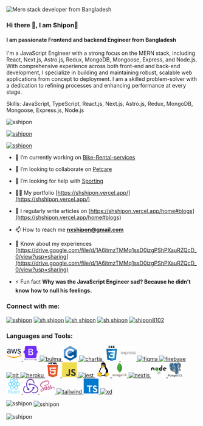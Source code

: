 
![Mern stack developer from Bangladesh]([https://res.cloudinary.com/dtybjrjc8/image/upload/c_thumb,w_200,g_face/v1746427841/banner_kidyyk.png](https://res.cloudinary.com/dtybjrjc8/image/upload/c_fill,g_auto,h_250,w_970/b_rgb:000000,e_gradient_fade,y_-0.50/c_scale,co_rgb:ffffff,fl_relative,l_text:montserrat_25_style_light_align_center:Shop%20Now,w_0.5,y_0.18/v1746428471/Sh_Shipon_sfvlyz.png))

### Hi there 👋,  I am Shipon👋
#### I am passionate Frontend and backend Engineer from Bangladesh 

I'm a JavaScript Engineer with a strong focus on the MERN stack, including React, Next.js, Astro.js, Redux, MongoDB, Mongoose, Express, and Node.js. With comprehensive experience across both front-end and back-end development, I specialize in building and maintaining robust, scalable web applications from concept to deployment. I am a skilled problem-solver with a dedication to refining processes and enhancing performance at every stage.

Skills: JavaScript, TypeScript, React.js, Next.js, Astro.js, Redux, MongoDB, Mongoose, Express.js, Node.js



<p align="left"> <img src="https://komarev.com/ghpvc/?username=sshipon&label=Profile%20views&color=0e75b6&style=flat" alt="sshipon" /> </p>

<p align="left"> <a href="https://github.com/ryo-ma/github-profile-trophy"><img src="https://github-profile-trophy.vercel.app/?username=sshipon" alt="sshipon" /></a> </p>

<p align="left"> <a href="https://twitter.com/sshipon" target="blank"><img src="https://img.shields.io/twitter/follow/sshipon?logo=twitter&style=for-the-badge" alt="sshipon" /></a> </p>

- 🔭 I’m currently working on [Bike-Rental-services](https://bike-rental-client.vercel.app/)

- 👯 I’m looking to collaborate on [Petcare](https://paw-sage-client.vercel.app/)

- 🤝 I’m looking for help with [Sporting](sporting-client.vercel.app)

- 👨‍💻 My portfolio [https://shshipon.vercel.app/](https://shshipon.vercel.app/)

- 📝 I regularly write articles on [https://shshipon.vercel.app/home#blogs](https://shshipon.vercel.app/home#blogs)

- 📫 How to reach me **nxshipon@gmail.com**

- 📄 Know about my experiences [https://drive.google.com/file/d/1A6itmzTMMq1ssD0izgPShPXauRZQcD_0/view?usp=sharing](https://drive.google.com/file/d/1A6itmzTMMq1ssD0izgPShPXauRZQcD_0/view?usp=sharing)

- ⚡ Fun fact **Why was the JavaScript Engineer sad? Because he didn’t know how to null his feelings.**

<h3 align="left">Connect with me:</h3>
<p align="left">
<a href="https://twitter.com/sshipon" target="blank"><img align="center" src="https://raw.githubusercontent.com/rahuldkjain/github-profile-readme-generator/master/src/images/icons/Social/twitter.svg" alt="sshipon" height="30" width="40" /></a>
<a href="https://linkedin.com/in/sh shipon" target="blank"><img align="center" src="https://raw.githubusercontent.com/rahuldkjain/github-profile-readme-generator/master/src/images/icons/Social/linked-in-alt.svg" alt="sh shipon" height="30" width="40" /></a>
<a href="https://fb.com/sh shipon" target="blank"><img align="center" src="https://raw.githubusercontent.com/rahuldkjain/github-profile-readme-generator/master/src/images/icons/Social/facebook.svg" alt="sh shipon" height="30" width="40" /></a>
<a href="https://instagram.com/sh shipon" target="blank"><img align="center" src="https://raw.githubusercontent.com/rahuldkjain/github-profile-readme-generator/master/src/images/icons/Social/instagram.svg" alt="sh shipon" height="30" width="40" /></a>
<a href="https://discord.gg/shipon8102" target="blank"><img align="center" src="https://raw.githubusercontent.com/rahuldkjain/github-profile-readme-generator/master/src/images/icons/Social/discord.svg" alt="shipon8102" height="30" width="40" /></a>
</p>

<h3 align="left">Languages and Tools:</h3>
<p align="left"> <a href="https://aws.amazon.com" target="_blank" rel="noreferrer"> <img src="https://raw.githubusercontent.com/devicons/devicon/master/icons/amazonwebservices/amazonwebservices-original-wordmark.svg" alt="aws" width="40" height="40"/> </a> <a href="https://getbootstrap.com" target="_blank" rel="noreferrer"> <img src="https://raw.githubusercontent.com/devicons/devicon/master/icons/bootstrap/bootstrap-plain-wordmark.svg" alt="bootstrap" width="40" height="40"/> </a> <a href="https://bulma.io/" target="_blank" rel="noreferrer"> <img src="https://raw.githubusercontent.com/gilbarbara/logos/804dc257b59e144eaca5bc6ffd16949752c6f789/logos/bulma.svg" alt="bulma" width="40" height="40"/> </a> <a href="https://www.cprogramming.com/" target="_blank" rel="noreferrer"> <img src="https://raw.githubusercontent.com/devicons/devicon/master/icons/c/c-original.svg" alt="c" width="40" height="40"/> </a> <a href="https://www.chartjs.org" target="_blank" rel="noreferrer"> <img src="https://www.chartjs.org/media/logo-title.svg" alt="chartjs" width="40" height="40"/> </a> <a href="https://www.w3schools.com/css/" target="_blank" rel="noreferrer"> <img src="https://raw.githubusercontent.com/devicons/devicon/master/icons/css3/css3-original-wordmark.svg" alt="css3" width="40" height="40"/> </a> <a href="https://expressjs.com" target="_blank" rel="noreferrer"> <img src="https://raw.githubusercontent.com/devicons/devicon/master/icons/express/express-original-wordmark.svg" alt="express" width="40" height="40"/> </a> <a href="https://www.figma.com/" target="_blank" rel="noreferrer"> <img src="https://www.vectorlogo.zone/logos/figma/figma-icon.svg" alt="figma" width="40" height="40"/> </a> <a href="https://firebase.google.com/" target="_blank" rel="noreferrer"> <img src="https://www.vectorlogo.zone/logos/firebase/firebase-icon.svg" alt="firebase" width="40" height="40"/> </a> <a href="https://git-scm.com/" target="_blank" rel="noreferrer"> <img src="https://www.vectorlogo.zone/logos/git-scm/git-scm-icon.svg" alt="git" width="40" height="40"/> </a> <a href="https://heroku.com" target="_blank" rel="noreferrer"> <img src="https://www.vectorlogo.zone/logos/heroku/heroku-icon.svg" alt="heroku" width="40" height="40"/> </a> <a href="https://www.w3.org/html/" target="_blank" rel="noreferrer"> <img src="https://raw.githubusercontent.com/devicons/devicon/master/icons/html5/html5-original-wordmark.svg" alt="html5" width="40" height="40"/> </a> <a href="https://developer.mozilla.org/en-US/docs/Web/JavaScript" target="_blank" rel="noreferrer"> <img src="https://raw.githubusercontent.com/devicons/devicon/master/icons/javascript/javascript-original.svg" alt="javascript" width="40" height="40"/> </a> <a href="https://jestjs.io" target="_blank" rel="noreferrer"> <img src="https://www.vectorlogo.zone/logos/jestjsio/jestjsio-icon.svg" alt="jest" width="40" height="40"/> </a> <a href="https://www.linux.org/" target="_blank" rel="noreferrer"> <img src="https://raw.githubusercontent.com/devicons/devicon/master/icons/linux/linux-original.svg" alt="linux" width="40" height="40"/> </a> <a href="https://www.mongodb.com/" target="_blank" rel="noreferrer"> <img src="https://raw.githubusercontent.com/devicons/devicon/master/icons/mongodb/mongodb-original-wordmark.svg" alt="mongodb" width="40" height="40"/> </a> <a href="https://nextjs.org/" target="_blank" rel="noreferrer"> <img src="https://cdn.worldvectorlogo.com/logos/nextjs-2.svg" alt="nextjs" width="40" height="40"/> </a> <a href="https://nodejs.org" target="_blank" rel="noreferrer"> <img src="https://raw.githubusercontent.com/devicons/devicon/master/icons/nodejs/nodejs-original-wordmark.svg" alt="nodejs" width="40" height="40"/> </a> <a href="https://www.postgresql.org" target="_blank" rel="noreferrer"> <img src="https://raw.githubusercontent.com/devicons/devicon/master/icons/postgresql/postgresql-original-wordmark.svg" alt="postgresql" width="40" height="40"/> </a> <a href="https://reactjs.org/" target="_blank" rel="noreferrer"> <img src="https://raw.githubusercontent.com/devicons/devicon/master/icons/react/react-original-wordmark.svg" alt="react" width="40" height="40"/> </a> <a href="https://redux.js.org" target="_blank" rel="noreferrer"> <img src="https://raw.githubusercontent.com/devicons/devicon/master/icons/redux/redux-original.svg" alt="redux" width="40" height="40"/> </a> <a href="https://sass-lang.com" target="_blank" rel="noreferrer"> <img src="https://raw.githubusercontent.com/devicons/devicon/master/icons/sass/sass-original.svg" alt="sass" width="40" height="40"/> </a> <a href="https://tailwindcss.com/" target="_blank" rel="noreferrer"> <img src="https://www.vectorlogo.zone/logos/tailwindcss/tailwindcss-icon.svg" alt="tailwind" width="40" height="40"/> </a> <a href="https://www.typescriptlang.org/" target="_blank" rel="noreferrer"> <img src="https://raw.githubusercontent.com/devicons/devicon/master/icons/typescript/typescript-original.svg" alt="typescript" width="40" height="40"/> </a> <a href="https://www.adobe.com/products/xd.html" target="_blank" rel="noreferrer"> <img src="https://cdn.worldvectorlogo.com/logos/adobe-xd.svg" alt="xd" width="40" height="40"/> </a> </p>

<p><img align="left" src="https://github-readme-stats.vercel.app/api/top-langs?username=sshipon&show_icons=true&locale=en&layout=compact" alt="sshipon" /></p>

<p>&nbsp;<img align="center" src="https://github-readme-stats.vercel.app/api?username=sshipon&show_icons=true&locale=en" alt="sshipon" /></p>

<p><img align="center" src="https://github-readme-streak-stats.herokuapp.com/?user=sshipon&" alt="sshipon" /></p>

